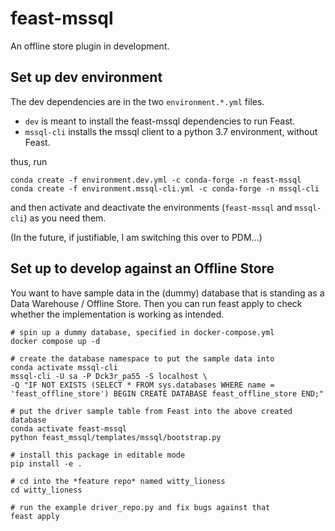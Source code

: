 # feast-mssql

An offline store plugin in development.

## Set up dev environment

The dev dependencies are in the two `environment.*.yml` files.

- `dev` is meant to install the feast-mssql dependencies to run Feast.
- `mssql-cli` installs the mssql client to a python 3.7 environment, without Feast.

thus, run

```
conda create -f environment.dev.yml -c conda-forge -n feast-mssql
conda create -f environment.mssql-cli.yml -c conda-forge -n mssql-cli
```

and then activate and deactivate the environments (`feast-mssql` and `mssql-cli`) as you need them.

(In the future, if justifiable, I am switching this over to PDM...)


## Set up to develop against an Offline Store

You want to have sample data in the (dummy) database that is standing as a Data Warehouse / Offline Store. Then you can run feast apply to check whether the implementation is working as intended.

```shell
# spin up a dummy database, specified in docker-compose.yml
docker compose up -d

# create the database namespace to put the sample data into
conda activate mssql-cli
mssql-cli -U sa -P Dck3r_pa55 -S localhost \
-Q "IF NOT EXISTS (SELECT * FROM sys.databases WHERE name = 'feast_offline_store') BEGIN CREATE DATABASE feast_offline_store END;"

# put the driver sample table from Feast into the above created database
conda activate feast-mssql
python feast_mssql/templates/mssql/bootstrap.py

# install this package in editable mode
pip install -e .

# cd into the *feature repo* named witty_lioness
cd witty_lioness

# run the example driver_repo.py and fix bugs against that
feast apply
```
